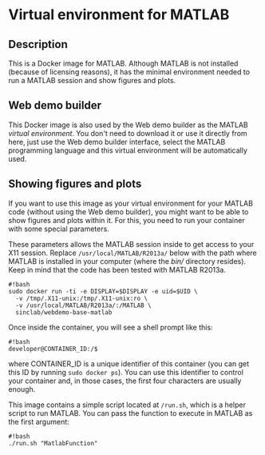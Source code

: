 # Virtual environment for MATLAB #

## Description ##
This is a Docker image for MATLAB. Although MATLAB is not installed (because of licensing reasons), it has the minimal environment needed to run a MATLAB session and show figures and plots.

## Web demo builder ##
This Docker image is also used by the Web demo builder as the MATLAB *virtual environment*. You don't need to download it or use it directly from here, just use the Web demo builder interface, select the MATLAB programming language and this virtual environment will be automatically used.

## Showing figures and plots ##
If you want to use this image as your virtual environment for your MATLAB code (without using the Web demo builder), you might want to be able to show figures and plots within it. For this, you need to run your container with some special parameters.

These parameters allows the MATLAB session inside to get access to your X11 session. Replace `/usr/local/MATLAB/R2013a/` below with the path where MATLAB is installed in your computer (where the *bin/* directory resides). Keep in mind that the code has been tested with MATLAB R2013a.

    #!bash
    sudo docker run -ti -e DISPLAY=$DISPLAY -e uid=$UID \
      -v /tmp/.X11-unix:/tmp/.X11-unix:ro \
      -v /usr/local/MATLAB/R2013a/:/MATLAB \
      sinclab/webdemo-base-matlab

Once inside the container, you will see a shell prompt like this:

    #!bash
    developer@CONTAINER_ID:/$

where CONTAINER_ID is a unique identifier of this container (you can get this ID by running `sudo docker ps`). You can use this identifier to control your container and, in those cases, the first four characters are usually enough.

This image contains a simple script located at `/run.sh`, which is a helper script to run MATLAB. You can pass the function to execute in MATLAB as the first argument:

    #!bash
    ./run.sh "MatlabFunction"
